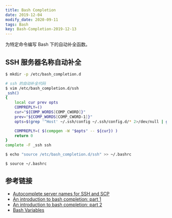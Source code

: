 ```yaml
---
title: Bash Completion
date: 2019-12-04
modify_date: 2020-09-11
tags: Bash
key: Bash-Completion-2019-12-13
---
```


为特定命令编写 Bash 下的自动补全函数。

<!--more-->

## SSH 服务器名称自动补全

```bash
$ mkdir -p /etc/bash_completion.d

# ssh 的自动补全代码 
$ vim /etc/bash_completion.d/ssh
_ssh()
{
    local cur prev opts
    COMPREPLY=()
    cur="${COMP_WORDS[COMP_CWORD]}"
    prev="${COMP_WORDS[COMP_CWORD-1]}"
    opts=$(grep '^Host' ~/.ssh/config ~/.ssh/config.d/* 2>/dev/null | grep -v '[?*]' | cut -d ' ' -f 2-)

    COMPREPLY=( $(compgen -W "$opts" -- ${cur}) )
    return 0
}
complete -F _ssh ssh

$ echo "source /etc/bash_completion.d/ssh" >> ~/.bashrc

$ source ~/.bashrc
```

## 参考链接

- [Autocomplete server names for SSH and SCP](https://unix.stackexchange.com/questions/136351/autocomplete-server-names-for-ssh-and-scp)
- [An introduction to bash completion: part 1](https://debian-administration.org/article/316/An_introduction_to_bash_completion_part_1)
- [An introduction to bash completion: part 2](https://debian-administration.org/article/317/An_introduction_to_bash_completion_part_2)
- [Bash Variables](https://www.gnu.org/software/bash/manual/html_node/Bash-Variables.html#Bash-Variables)
